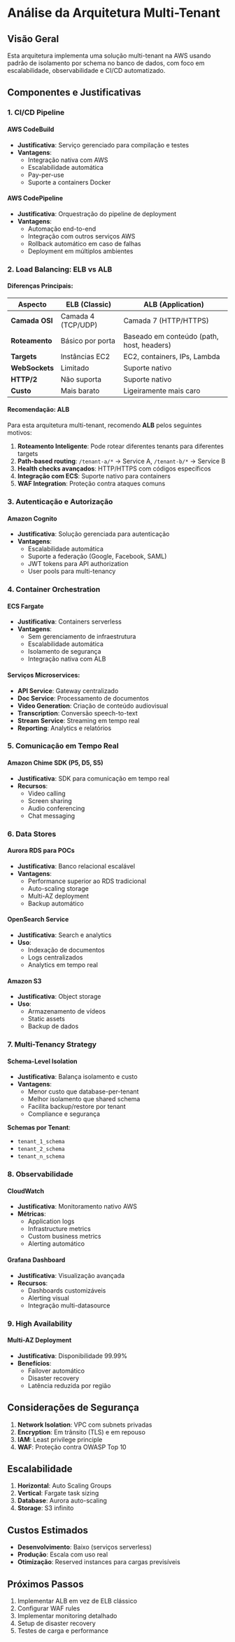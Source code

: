 # Análise da Arquitetura Multi-Tenant

## Visão Geral
Esta arquitetura implementa uma solução multi-tenant na AWS usando padrão de isolamento por schema no banco de dados, com foco em escalabilidade, observabilidade e CI/CD automatizado.

## Componentes e Justificativas

### 1. **CI/CD Pipeline**

#### AWS CodeBuild
- **Justificativa**: Serviço gerenciado para compilação e testes
- **Vantagens**: 
  - Integração nativa com AWS
  - Escalabilidade automática
  - Pay-per-use
  - Suporte a containers Docker

#### AWS CodePipeline
- **Justificativa**: Orquestração do pipeline de deployment
- **Vantagens**:
  - Automação end-to-end
  - Integração com outros serviços AWS
  - Rollback automático em caso de falhas
  - Deployment em múltiplos ambientes

### 2. **Load Balancing: ELB vs ALB**

#### Diferenças Principais:

| Aspecto | ELB (Classic) | ALB (Application) |
|---------|---------------|-------------------|
| **Camada OSI** | Camada 4 (TCP/UDP) | Camada 7 (HTTP/HTTPS) |
| **Roteamento** | Básico por porta | Baseado em conteúdo (path, host, headers) |
| **Targets** | Instâncias EC2 | EC2, containers, IPs, Lambda |
| **WebSockets** | Limitado | Suporte nativo |
| **HTTP/2** | Não suporta | Suporte nativo |
| **Custo** | Mais barato | Ligeiramente mais caro |

#### **Recomendação: ALB**
Para esta arquitetura multi-tenant, recomendo **ALB** pelos seguintes motivos:

1. **Roteamento Inteligente**: Pode rotear diferentes tenants para diferentes targets
2. **Path-based routing**: `/tenant-a/*` → Service A, `/tenant-b/*` → Service B
3. **Health checks avançados**: HTTP/HTTPS com códigos específicos
4. **Integração com ECS**: Suporte nativo para containers
5. **WAF Integration**: Proteção contra ataques comuns

### 3. **Autenticação e Autorização**

#### Amazon Cognito
- **Justificativa**: Solução gerenciada para autenticação
- **Vantagens**:
  - Escalabilidade automática
  - Suporte a federação (Google, Facebook, SAML)
  - JWT tokens para API authorization
  - User pools para multi-tenancy

### 4. **Container Orchestration**

#### ECS Fargate
- **Justificativa**: Containers serverless
- **Vantagens**:
  - Sem gerenciamento de infraestrutura
  - Escalabilidade automática
  - Isolamento de segurança
  - Integração nativa com ALB

#### Serviços Microservices:
- **API Service**: Gateway centralizado
- **Doc Service**: Processamento de documentos
- **Video Generation**: Criação de conteúdo audiovisual
- **Transcription**: Conversão speech-to-text
- **Stream Service**: Streaming em tempo real
- **Reporting**: Analytics e relatórios

### 5. **Comunicação em Tempo Real**

#### Amazon Chime SDK (P5, D5, S5)
- **Justificativa**: SDK para comunicação em tempo real
- **Recursos**:
  - Video calling
  - Screen sharing
  - Audio conferencing
  - Chat messaging

### 6. **Data Stores**

#### Aurora RDS para POCs
- **Justificativa**: Banco relacional escalável
- **Vantagens**:
  - Performance superior ao RDS tradicional
  - Auto-scaling storage
  - Multi-AZ deployment
  - Backup automático

#### OpenSearch Service
- **Justificativa**: Search e analytics
- **Uso**:
  - Indexação de documentos
  - Logs centralizados
  - Analytics em tempo real

#### Amazon S3
- **Justificativa**: Object storage
- **Uso**:
  - Armazenamento de vídeos
  - Static assets
  - Backup de dados

### 7. **Multi-Tenancy Strategy**

#### Schema-Level Isolation
- **Justificativa**: Balança isolamento e custo
- **Vantagens**:
  - Menor custo que database-per-tenant
  - Melhor isolamento que shared schema
  - Facilita backup/restore por tenant
  - Compliance e segurança

**Schemas por Tenant**:
- `tenant_1_schema`
- `tenant_2_schema` 
- `tenant_n_schema`

### 8. **Observabilidade**

#### CloudWatch
- **Justificativa**: Monitoramento nativo AWS
- **Métricas**:
  - Application logs
  - Infrastructure metrics
  - Custom business metrics
  - Alerting automático

#### Grafana Dashboard
- **Justificativa**: Visualização avançada
- **Recursos**:
  - Dashboards customizáveis
  - Alerting visual
  - Integração multi-datasource

### 9. **High Availability**

#### Multi-AZ Deployment
- **Justificativa**: Disponibilidade 99.99%
- **Benefícios**:
  - Failover automático
  - Disaster recovery
  - Latência reduzida por região

## Considerações de Segurança

1. **Network Isolation**: VPC com subnets privadas
2. **Encryption**: Em trânsito (TLS) e em repouso
3. **IAM**: Least privilege principle
4. **WAF**: Proteção contra OWASP Top 10

## Escalabilidade

1. **Horizontal**: Auto Scaling Groups
2. **Vertical**: Fargate task sizing
3. **Database**: Aurora auto-scaling
4. **Storage**: S3 infinito

## Custos Estimados

- **Desenvolvimento**: Baixo (serviços serverless)
- **Produção**: Escala com uso real
- **Otimização**: Reserved instances para cargas previsíveis

## Próximos Passos

1. Implementar ALB em vez de ELB clássico
2. Configurar WAF rules
3. Implementar monitoring detalhado
4. Setup de disaster recovery
5. Testes de carga e performance
